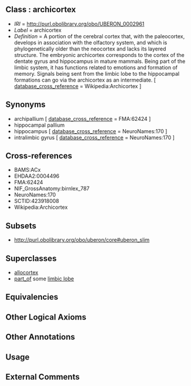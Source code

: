 
## Class : archicortex

 * *IRI* = http://purl.obolibrary.org/obo/UBERON_0002961
 * *Label* = archicortex
 * *Definition* = A portion of the cerebral cortex that, with the paleocortex, develops in association with the olfactory system, and which is phylogenetically older than the neocortex and lacks its layered structure. The embryonic archicortex corresponds to the cortex of the dentate gyrus and hippocampus in mature mammals. Being part of the limbic system, it has functions related to emotions and formation of memory. Signals being sent from the limbic lobe to the hippocampal formations can go via the archicortex as an intermediate. [ [database_cross_reference](../../ef/oboInOwl#hasDbXref.md) = Wikipedia:Archicortex ]

## Synonyms

 * archipallium [ [database_cross_reference](../../ef/oboInOwl#hasDbXref.md) = FMA:62424 ]
 * hippocampal pallium
 * hippocampus [ [database_cross_reference](../../ef/oboInOwl#hasDbXref.md) = NeuroNames:170 ]
 * intralimbic gyrus [ [database_cross_reference](../../ef/oboInOwl#hasDbXref.md) = NeuroNames:170 ]

## Cross-references

 * BAMS:ACx
 * EHDAA2:0004496
 * FMA:62424
 * NIF_GrossAnatomy:birnlex_787
 * NeuroNames:170
 * SCTID:423918008
 * Wikipedia:Archicortex

## Subsets

 * http://purl.obolibrary.org/obo/uberon/core#uberon_slim

## Superclasses

 * [allocortex](../../UBERON/34/UBERON_0014734.md)
 * [part_of](../../BFO/50/BFO_0000050.md) some [limbic lobe](../../UBERON/00/UBERON_0002600.md)

## Equivalencies


## Other Logical Axioms


## Other Annotations


## Usage


## External Comments


